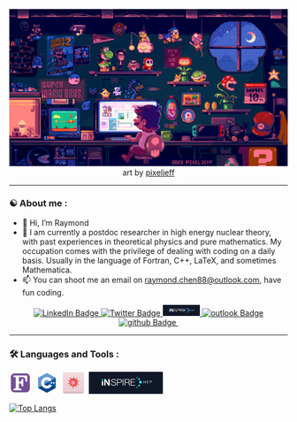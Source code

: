 <div align="center">
  <img src="mario2023.gif"/>
  <figcaption>
    art by <a href="https://www.deviantart.com/pixeljeff/gallery">pixeljeff</a>
  </figcaption>
</div>

---

### :yin_yang: About me :
- 👋 Hi, I’m Raymond
- 👀 I am currently a postdoc researcher in high energy nuclear theory, with past experiences in theoretical physics and pure mathematics. My occupation comes with the privilege of dealing with coding on a daily basis. Usually in the language of Fortran, C++, LaTeX, and sometimes Mathematica.
- 📫 You can shoot me an email on raymond.chen88@outlook.com, have fun coding.

<div align="center" id="badges">
  <a href="https://www.linkedin.com/in/raymond-lin-chen-04050620b/" target="blank">
    <img src="https://img.shields.io/badge/LinkedIn-blue?style=for-the-badge&logo=linkedin&logoColor=white" alt="LinkedIn Badge" height="20"/>
  </a>
  <a href="https://twitter.com/ChenLinRaymond" target="blank">
    <img src="https://img.shields.io/badge/Twitter-blue?style=for-the-badge&logo=twitter&logoColor=white" alt="Twitter Badge" height="20"/>
  </a>
  <a href="https://inspirehep.net/authors/1477331" target="blank">
    <img src="https://github.com/inspirehep/inspirehep/blob/master/artwork/INSPIRE_logo_Blue_BG.png" alt="inspire Badge" height="20"/>
  </a>
  <a href="mailto:raymond.chen88@outlook.com" target="blank">
    <img src="https://img.shields.io/badge/Microsoft_Outlook-0078D4?style=for-the-badge&logo=microsoft-outlook&logoColor=white" alt="outlook Badge" height="20"/>
  </a>
  <a href="https://github.com/Raymond-CL" target="blank">
    <img src="https://img.shields.io/badge/github-%23121011.svg?style=for-the-badge&logo=github&logoColor=white" alt="github Badge" height="20"/>
  </a>
  <a>
    <img src="https://komarev.com/ghpvc/?username=Raymond-CL&style=flat-square&color=blue" alt="" height="20"/>
  </a>
</div>

---

### :hammer_and_wrench: Languages and Tools :
<div>
  <img src="https://github.com/vscode-icons/vscode-icons/blob/master/icons/file_type_fortran.svg" title="Fortran" alt="Fortran" width="40" height="40"/>&nbsp;
  <img src="https://github.com/vscode-icons/vscode-icons/blob/master/icons/file_type_cpp3.svg" title="Cpp" alt="Cpp" width="40" height="40"/>&nbsp;
  <img src="https://github.com/numixproject/numix-core/blob/master/icons/square/48/wolfram-mathematica.svg" title="Mathematica" alt="Mathematica" width="40" height="40"/>&nbsp;
  <img src="https://github.com/inspirehep/inspirehep/blob/master/artwork/INSPIRE_logo_Blue_BG.png" title="inspirehep" alt="inspire" height="40"/>&nbsp;
</div>

[![Top Langs](https://github-readme-stats.vercel.app/api/top-langs/?username=Raymond-CL&layout=compact&theme=vision-friendly-dark)](https://github.com/anuraghazra/github-readme-stats)

<!---
---

### test area:
<div>
  <a href="https://gist.github.com/Raymond-CL/b5d5aa521418c6ba4484ea4017fde955">
    my <code>.vimrc</code> settings
  </a>
</div>

---


A special thanks to Github community who has provided for me all the resources and codes that appear in this README.md, especially the .gif on the header, the badges, icons and stats. Seriously, Github is much better than Wordpress.
</div>
--->

<!---
Raymond-CL/Raymond-CL is a ✨ special ✨ repository because its `README.md` (this file) appears on your GitHub profile.
You can click the Preview link to take a look at your changes.
--->
